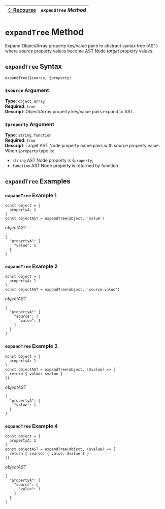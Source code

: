 | [⁘ Recourse](../../README.md) | *`expandTree` Method* |
| :-- | :-- |

# `expandTree` Method
Expand Object/Array property key/value pairs to abstract syntax tree (AST) where *source* property values become AST Node *target* property values. 

## `expandTree` Syntax
```
expandTree($source, $property)
```
### `$source` Argument
**Type**: `object`, `array`  
**Required**: `true`  
**Descript**: Object/Array property key/value pairs expand to AST.  
### `$property` Argument
**Type**: `string`, `function`  
**Required**: `true`  
**Descript**: Target AST Node property name pairs with source property value. When `$property` type is:  
 - `string` AST Node property is `$property`; 
 - `function` AST Node property is returned by function. 
## `expandTree` Examples
### `expandTree` Example 1
```
const object = {
  propertyA: 1
}
const objectAST = expandTree(object, 'value')
```
*objectAST*  
```
{
  "propertyA": {
    "value": 1
  }
}
```
### `expandTree` Example 2
```
const object = {
  propertyA: 1
}
const objectAST = expandTree(object, 'source.value')
```
*objectAST*  
```
{
  "propertyA": {
    "source": {
      "value": 1
    }
  }
}
```
### `expandTree` Example 3
```
const object = {
  propertyA: 1
}
const objectAST = expandTree(object, ($value) => {
  return { value: $value }
})
```
*objectAST*  
```
{
  "propertyA": {
    "value": 1
  }
}
```

### `expandTree` Example 4
```
const object = {
  propertyA: 1
}
const objectAST = expandTree(object, ($value) => {
  return { source: { value: $value } }
})
```
*objectAST*  
```
{
  "propertyA": {
    "source": {
      "value": 1
    }
  }
}
```


